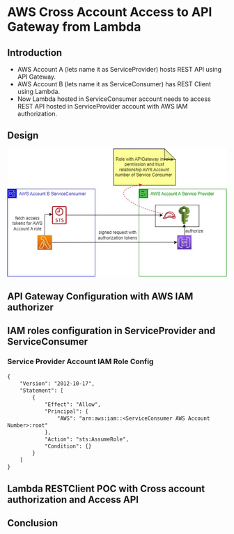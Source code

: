 # AWS Cross Account Access to API Gateway from Lambda

## Introduction
* AWS Account A (lets name it as ServiceProvider) hosts REST API using API Gateway. 
* AWS Account B (lets name it as ServiceConsumer) has REST Client using Lambda. 
* Now Lambda hosted in ServiceConsumer account needs to access REST API hosted in ServiceProvider account with AWS IAM authorization.

## Design
![Design](20230627-cross-account-api-authorization.jpg)


## API Gateway Configuration with AWS IAM authorizer

## IAM roles configuration in ServiceProvider and ServiceConsumer

### Service Provider Account IAM Role Config
```
{
    "Version": "2012-10-17",
    "Statement": [
        {
            "Effect": "Allow",
            "Principal": {
                "AWS": "arn:aws:iam::<ServiceConsumer AWS Account Number>:root"
            },
            "Action": "sts:AssumeRole",
            "Condition": {}
        }
    ]
}
```


## Lambda RESTClient POC with Cross account authorization and Access API



## Conclusion


